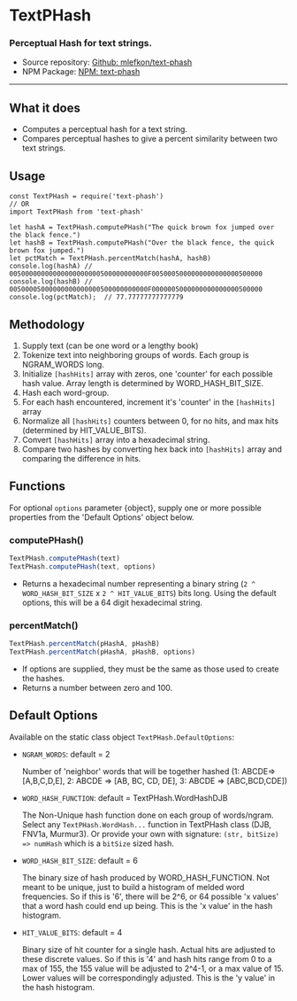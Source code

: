 # TextPHash
### Perceptual Hash for text strings.
- Source repository: [Github: mlefkon/text-phash](https://github.com/mlefkon/text-phash)
- NPM Package: [NPM: text-phash](https://www.npmjs.com/package/text-phash)

---

## What it does

- Computes a perceptual hash for a text string.
- Compares perceptual hashes to give a percent similarity between two text strings.

## Usage

    const TextPHash = require('text-phash')
    // OR
    import TextPHash from 'text-phash'

    let hashA = TextPHash.computePHash("The quick brown fox jumped over the black fence.")
    let hashB = TextPHash.computePHash("Over the black fence, the quick brown fox jumped.")
    let pctMatch = TextPHash.percentMatch(hashA, hashB)
    console.log(hashA) // 00500000000000000000000500000000000F0050005000000000000000500000
    console.log(hashB) // 00500005000000000000000500000000000F0000005000000000000000500000
    console.log(pctMatch);  // 77.77777777777779

## Methodology
1.  Supply text (can be one word or a lengthy book)
2.  Tokenize text into neighboring groups of words. Each group is NGRAM_WORDS long. 
3.  Initialize `[hashHits]` array with zeros, one 'counter' for each possible hash value. Array length is determined by WORD_HASH_BIT_SIZE.
4.  Hash each word-group.
5.  For each hash encountered, increment it's 'counter' in the `[hashHits]` array
6.  Normalize all `[hashHits]` counters between 0, for no hits, and max hits (determined by HIT_VALUE_BITS).
7.  Convert `[hashHits]` array into a hexadecimal string.
8.  Compare two hashes by converting hex back into `[hashHits]` array and comparing the difference in hits.

## Functions

For optional `options` parameter {object}, supply one or more possible properties from the 'Default Options' object below.

### computePHash()

```javascript
TextPHash.computePHash(text)
TextPHash.computePHash(text, options)
```

- Returns a hexadecimal number representing a binary string (`2 ^ WORD_HASH_BIT_SIZE` x `2 ^ HIT_VALUE_BITS`) bits long. Using the default options, this will be a 64 digit hexadecimal string.

### percentMatch()

```javascript
TextPHash.percentMatch(pHashA, pHashB)
TextPHash.percentMatch(pHashA, pHashB, options)
```

- If options are supplied, they must be the same as those used to create the hashes.
- Returns a number between zero and 100.  

## Default Options

Available on the static class object `TextPHash.DefaultOptions`:

- `NGRAM_WORDS`: default = 2
    
    Number of 'neighbor' words that will be together hashed (1: ABCDE=>[A,B,C,D,E], 2: ABCDE => [AB, BC, CD, DE], 3: ABCDE => [ABC,BCD,CDE])

- `WORD_HASH_FUNCTION`: default = TextPHash.WordHashDJB

    The Non-Unique hash function done on each group of words/ngram.  Select any `TextPHash.WordHash...` function in TextPHash class (DJB, FNV1a, Murmur3).  Or provide your own with signature: `(str, bitSize) => numHash` which is a `bitSize` sized hash.

- `WORD_HASH_BIT_SIZE`: default = 6

    The binary size of hash produced by WORD_HASH_FUNCTION. Not meant to be unique, just to build a histogram of melded word frequencies. So if this is '6', there will be 2^6, or 64 possible 'x values' that a word hash could end up being. This is the 'x value' in the hash histogram.

- `HIT_VALUE_BITS`: default = 4

    Binary size of hit counter for a single hash. Actual hits are adjusted to these discrete values.  So if this is '4' and hash hits range from 0 to a max of 155, the 155 value will be adjusted to 2^4-1, or a max value of 15.  Lower values will be correspondingly adjusted. This is the 'y value' in the hash histogram.


